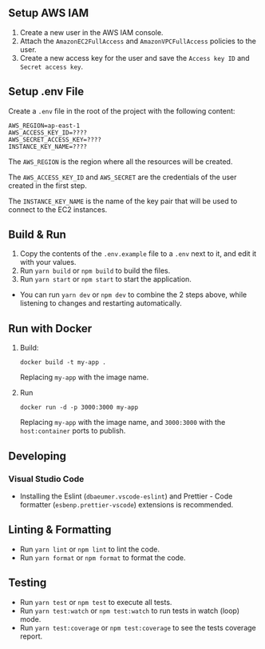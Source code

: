 ## Setup AWS IAM

1. Create a new user in the AWS IAM console.
2. Attach the `AmazonEC2FullAccess` and `AmazonVPCFullAccess` policies to the user.
3. Create a new access key for the user and save the `Access key ID` and `Secret access key`.

## Setup .env File

Create a `.env` file in the root of the project with the following content:

```env
AWS_REGION=ap-east-1
AWS_ACCESS_KEY_ID=????
AWS_SECRET_ACCESS_KEY=????
INSTANCE_KEY_NAME=????
```

The `AWS_REGION` is the region where all the resources will be created.

The `AWS_ACCESS_KEY_ID` and `AWS_SECRET` are the credentials of the user created in the first step.

The `INSTANCE_KEY_NAME` is the name of the key pair that will be used to connect to the EC2 instances.

## Build & Run

1. Copy the contents of the `.env.example` file to a `.env` next to it, and edit it with your values.
2. Run `yarn build` or `npm build` to build the files.
3. Run `yarn start` or `npm start` to start the application.

-   You can run `yarn dev` or `npm dev` to combine the 2 steps above, while listening to changes and restarting automatically.

## Run with Docker

1. Build:

    ```
    docker build -t my-app .
    ```

    Replacing `my-app` with the image name.

2. Run
    ```
    docker run -d -p 3000:3000 my-app
    ```
    Replacing `my-app` with the image name, and `3000:3000` with the `host:container` ports to publish.

## Developing

### Visual Studio Code

-   Installing the Eslint (`dbaeumer.vscode-eslint`) and Prettier - Code formatter (`esbenp.prettier-vscode`) extensions is recommended.

## Linting & Formatting

-   Run `yarn lint` or `npm lint` to lint the code.
-   Run `yarn format` or `npm format` to format the code.

## Testing

-   Run `yarn test` or `npm test` to execute all tests.
-   Run `yarn test:watch` or `npm test:watch` to run tests in watch (loop) mode.
-   Run `yarn test:coverage` or `npm test:coverage` to see the tests coverage report.
